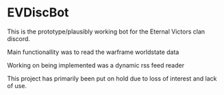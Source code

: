 # EVDiscBot

This is the prototype/plausibly working bot for the Eternal Victors clan discord.

Main functionallity was to read the warframe worldstate data

Working on being implemented was a dynamic rss feed reader

This project has primarily been put on hold due to loss of interest and lack of use.